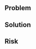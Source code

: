 [//]: # (*PRs submitted without the appropriate tests will not be accepted*)

## Problem

[//]: # (*Describe the problem that this ticket solves*)

## Solution

[//]: # (*Describe your solution to the problem*)

## Risk

[//]: # (*Describe any possible risks that could result from this change*)